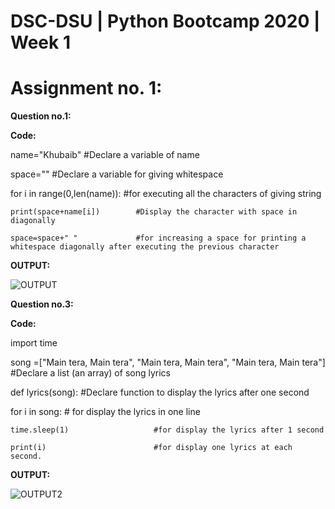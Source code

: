 # DSC-DSU | Python Bootcamp 2020 | Week 1
# Assignment no. 1:

**Question no.1:**

**Code:**

name="Khubaib"                              #Declare a variable of name

space=""                                    #Declare a variable for giving whitespace 

for i in range(0,len(name)):                #for executing all the characters of giving string

    print(space+name[i])        #Display the character with space in diagonally
    
    space=space+" "             #for increasing a space for printing a whitespace diagonally after executing the previous character          


**OUTPUT:**

![OUTPUT](https://user-images.githubusercontent.com/49817481/101786162-6df91f00-3b1f-11eb-9956-7ce7e943d1fe.png)

**Question no.3:**

**Code:**

import time

song =["Main tera, Main tera", "Main tera, Main tera", "Main tera, Main tera"]        #Declare a list (an array) of song lyrics

def lyrics(song):                                                      #Declare function to display the lyrics after one second

  for i in song:                    # for display the lyrics in one line 
  
    time.sleep(1)                   #for display the lyrics after 1 second
    
    print(i)                        #for display one lyrics at each second.
    
**OUTPUT:**

![OUTPUT2](https://user-images.githubusercontent.com/49817481/101786924-52dadf00-3b20-11eb-8627-d4d6b0dbc19d.png)




